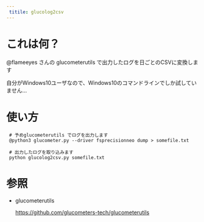 ```yaml
---
 titile: glucolog2csv
---
```


# これは何？

@flameeyes さんの glucometerutils で出力したログを日ごとのCSVに変換します

自分がWindows10ユーザなので、Windows10のコマンドラインでしか試していません...

# 使い方

```
 # 予めglucometerutils でログを出力します
 @python3 glucometer.py --driver fsprecisionneo dump > somefile.txt

 # 出力したログを取り込みます
 python glucolog2csv.py somefile.txt
 ```

# 参照
- glucometerutils

  https://github.com/glucometers-tech/glucometerutils